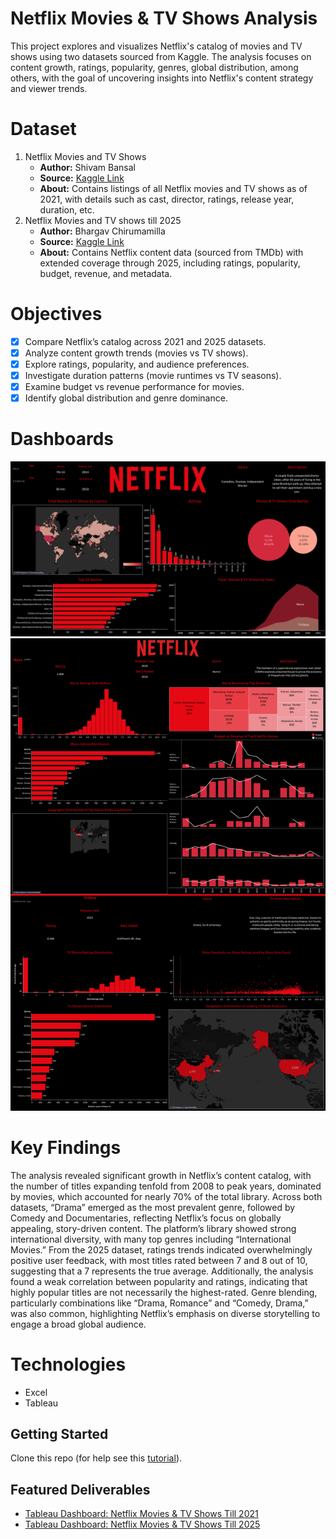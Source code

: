 # Netflix Movies & TV Shows Analysis
This project explores and visualizes Netflix's catalog of movies and TV shows using two datasets sourced from Kaggle. The analysis focuses on content growth, ratings, popularity, genres, global distribution, among others, with the goal of uncovering insights into Netflix's content strategy and viewer trends.

# Dataset
1. Netflix Movies and TV Shows
    * **Author:** Shivam Bansal
    * **Source:** [Kaggle Link](https://www.kaggle.com/datasets/shivamb/netflix-shows?resource=download&select=netflix_titles.csv)
    * **About:** Contains listings of all Netflix movies and TV shows as of 2021, with details such as cast, director, ratings, release year, duration, etc.
2. Netflix Movies and TV shows till 2025
    * **Author:** Bhargav Chirumamilla
    * **Source:** [Kaggle Link](https://www.kaggle.com/datasets/bhargavchirumamilla/netflix-movies-and-tv-shows-till-2025)
    * **About:** Contains Netflix content data (sourced from TMDb) with extended coverage through 2025, including ratings, popularity, budget, revenue, and metadata.

# Objectives
- [x] Compare Netflix’s catalog across 2021 and 2025 datasets.
- [x] Analyze content growth trends (movies vs TV shows).
- [x] Explore ratings, popularity, and audience preferences.
- [x] Investigate duration patterns (movie runtimes vs TV seasons).
- [x] Examine budget vs revenue performance for movies.
- [x] Identify global distribution and genre dominance.

# Dashboards
![Netflix Movies & TV Shows Till 2021_dashboard](Netflix%20Movies%20%26%20TV%20Shows%20Till%202021/Netflix%20Movies%20%26%20TV%20Shows%20Till%202021_dashboard.png)
<br>
![Netflix Movies and TV Shows Till 2025](Netflix%20Movies%20and%20TV%20Shows%20Till%202025/Netflix%20Movies%20and%20TV%20Shows%20Till%202025_dashboard.png)

# Key Findings
The analysis revealed significant growth in Netflix’s content catalog, with the number of titles expanding tenfold from 2008 to peak years, dominated by movies, which accounted for nearly 70% of the total library. Across both datasets, “Drama” emerged as the most prevalent genre, followed by Comedy and Documentaries, reflecting Netflix’s focus on globally appealing, story-driven content. The platform’s library showed strong international diversity, with many top genres including “International Movies.” From the 2025 dataset, ratings trends indicated overwhelmingly positive user feedback, with most titles rated between 7 and 8 out of 10, suggesting that a 7 represents the true average. Additionally, the analysis found a weak correlation between popularity and ratings, indicating that highly popular titles are not necessarily the highest-rated. Genre blending, particularly combinations like “Drama, Romance” and “Comedy, Drama,” was also common, highlighting Netflix’s emphasis on diverse storytelling to engage a broad global audience.

# Technologies
* Excel
* Tableau

## Getting Started
Clone this repo (for help see this [tutorial](https://help.github.com/articles/cloning-a-repository/)).

## Featured Deliverables
* [Tableau Dashboard: Netflix Movies & TV Shows Till 2021](https://public.tableau.com/app/profile/wei.da.chen/viz/NetflixMoviesTVShowsTill2021/Netflix)
* [Tableau Dashboard: Netflix Movies & TV Shows Till 2025](https://public.tableau.com/app/profile/wei.da.chen/viz/NetflixMoviesTVShowsTill2025/Netflix)
